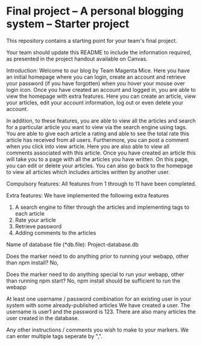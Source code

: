 Final project &ndash; A personal blogging system &ndash; Starter project
==========
This repository contains a starting point for your team's final project.

Your team should update this README to include the information required, as presented in the project handout available on Canvas.

Introduction:
Welcome to our blog by Team Magenta Mice. Here you have an initial homepage where you can login, create an account and retrieve your password (if you have forgotten) when you hover your mouse over login icon. Once you have created an account and logged in, you are able to view the homepage with extra features. Here you can create an article, view your articles, edit your account information, log out or even delete your account. 

In addition, to these features, you are able to view all the articles and search for a particular article you want to view via the search engine using tags. You are able to give each article a rating and able to see the total rate this article has received from all users. Furthermore, you can post a comment when you click into view article. Here you are also able to view all comments associated with this article. Once you have created an article this will take you to a page with all the articles you have written. On this page, you can edit or delete your articles. You can also go back to the homepage to view all articles which includes articles written by another user.

Compulsory features:
All features from 1 through to 11 have been completed.

Extra features:
We have implemented the following extra features
1)	A search engine to filter through the articles and implementing tags to each article
2)	Rate your article
3)	Retrieve password
4)	Adding comments to the articles

Name of database file (*db.file):
Project-database.db

Does the marker need to do anything prior to running your webapp, other than npm install?
No,

Does the marker need to do anything special to run your webapp, other than running npm start? 
No, npm install should be sufficient to run the webapp

At least one username / password combination for an existing user in your system with some already-published articles 
We have created a user. The username is user1 and the password is 123. There are also many articles the user created in the database. 

Any other instructions / comments you wish to make to your markers.
We can enter multiple tags seperate by ",".






